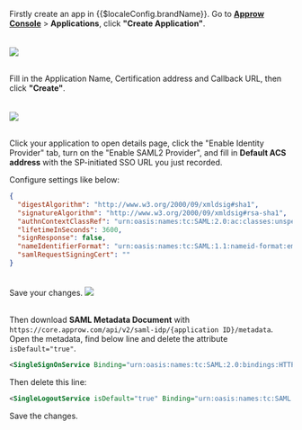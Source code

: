 <IntegrationDetailCard :title="`Configure ${$localeConfig.brandName} SAML2 IDP`">

Firstly create an app in {{$localeConfig.brandName}}. Go to [**Approw Console**](https://console.approw.com/) > **Applications**, click **"Create Application"**.

<img src="~@imagesEnUs/integration/aws-kibana/kiba5.png" style="margin-top: 20px;" class="md-img-padding" />
<br><br>

Fill in the Application Name, Certification address and Callback URL, then click **"Create"**.

<img src="~@imagesEnUs/integration/aws-kibana/kiba6.png" style="margin-top: 20px;" class="md-img-padding" />
<br><br>

Click your application to open details page, click the "Enable Identity Provider" tab, turn on the "Enable SAML2 Provider", and fill in **Default ACS address** with the SP-initiated SSO URL you just recorded.<br>

Configure settings like below:

```json
{
  "digestAlgorithm": "http://www.w3.org/2000/09/xmldsig#sha1",
  "signatureAlgorithm": "http://www.w3.org/2000/09/xmldsig#rsa-sha1",
  "authnContextClassRef": "urn:oasis:names:tc:SAML:2.0:ac:classes:unspecified",
  "lifetimeInSeconds": 3600,
  "signResponse": false,
  "nameIdentifierFormat": "urn:oasis:names:tc:SAML:1.1:nameid-format:emailAddress",
  "samlRequestSigningCert": ""
}
```

Save your changes.
<img src="~@imagesEnUs/integration/aws-kibana/kiba7.png" style="margin-top: 20px;" class="md-img-padding" />
<br><br>

Then download **SAML Metadata Document** with `https://core.approw.com/api/v2/saml-idp/{application ID}/metadata`. Open the metadata, find below line and delete the attribute `isDefault="true"`.

```xml
<SingleSignOnService Binding="urn:oasis:names:tc:SAML:2.0:bindings:HTTP-Redirect" Location="https://core.approw.com/api/v2/saml-idp/{Application ID}" isDefault="true"></SingleSignOnService>
```

Then delete this line:

```xml
<SingleLogoutService isDefault="true" Binding="urn:oasis:names:tc:SAML:2.0:bindings:HTTP-Redirect" Location="https://core.approw.com/logout"></SingleLogoutService>
```

Save the changes.

</IntegrationDetailCard>
